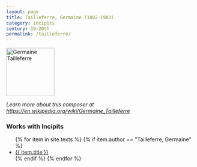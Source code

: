 ```yaml
---
layout: page
title: Tailleferre, Germaine (1892-1983)
category: incipits
century: 19-20th
permalink: /tailleferre/
---
```

<a title="Photo by Aldona, CC BY-SA 4.0 via IMSLP" href="https://imslp.org/images/e/e2/G_Tailleferre.png"><img width="128" alt="Germaine Tailleferre" src="https://imslp.org/images/e/e2/G_Tailleferre.png"></a>

*Learn more about this composer at <a href="https://en.wikipedia.org/wiki/Germaine_Tailleferre" target="_blank">https://en.wikipedia.org/wiki/Germaine_Tailleferre</a>*
<br/>

### Works with Incipits
<ul class="texts">
    {% for item in site.texts %}
      {% if item.author == "Tailleferre, Germaine" %}
          <li class="text-title">
          <a href="{{ site.baseurl }}{{ item.url }}">
        {{ item.title }}
              </a>
    </li>
      {% endif %}
    {% endfor %}
</ul>
